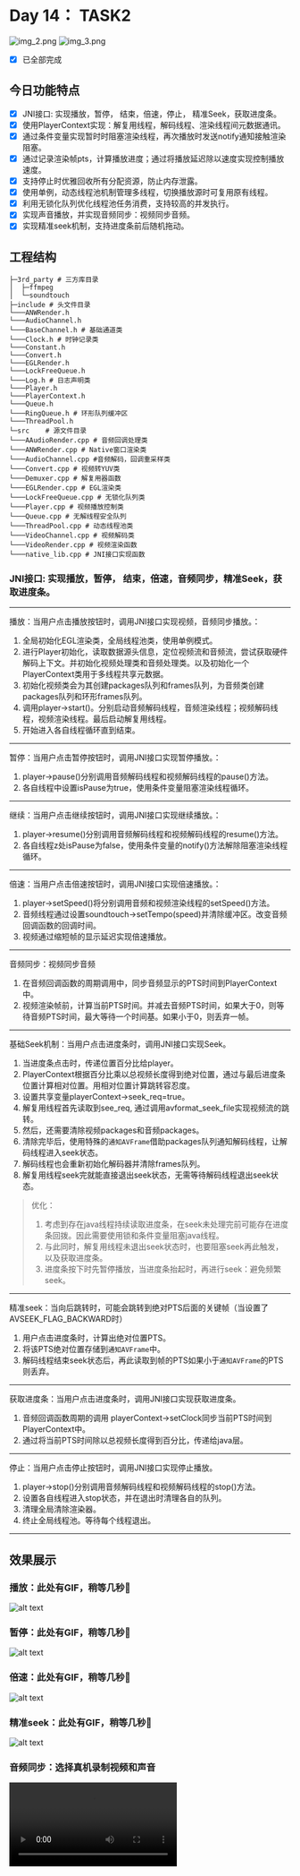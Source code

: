 # Day 14： TASK2
![img_2.png](./.assets/img_2.png)
![img_3.png](./.assets/img_3.png)

- [x] 已全部完成
## 今日功能特点
- [x]  JNI接口: 实现播放，暂停， 结束，倍速，停止， 精准Seek，获取进度条。
- [x]  使用PlayerContext实现：解复用线程，解码线程、渲染线程间元数据通讯。
- [x]  通过条件变量实现暂时时阻塞渲染线程，再次播放时发送notify通知接触渲染阻塞。
- [x]  通过记录渲染帧pts，计算播放进度；通过将播放延迟除以速度实现控制播放速度。
- [x]  支持停止时优雅回收所有分配资源，防止内存泄露。
- [x]  使用单例，动态线程池机制管理多线程，切换播放源时可复用原有线程。
- [x]  利用无锁化队列优化线程池任务消费，支持较高的并发执行。
- [x]  实现声音播放，并实现音频同步：视频同步音频。
- [x]  实现精准seek机制，支持进度条前后随机拖动。

## 工程结构
```shell
├─3rd_party # 三方库目录
│  ├─ffmpeg
│  └─soundtouch
├─include # 头文件目录
└───ANWRender.h
└───AudioChannel.h
└───BaseChannel.h # 基础通道类
└───Clock.h # 时钟记录类
└───Constant.h
└───Convert.h
└───EGLRender.h
└───LockFreeQueue.h
└───Log.h # 日志声明类
└───Player.h
└───PlayerContext.h
└───Queue.h
└───RingQueue.h # 环形队列缓冲区
└───ThreadPool.h
└─src    # 源文件目录
└───AAudioRender.cpp # 音频回调处理类
└───ANWRender.cpp # Native窗口渲染类
└───AudioChannel.cpp #音频解码，回调重采样类
└───Convert.cpp # 视频转YUV类
└───Demuxer.cpp # 解复用器函数
└───EGLRender.cpp # EGL渲染类
└───LockFreeQueue.cpp # 无锁化队列类
└───Player.cpp # 视频播放控制类
└───Queue.cpp # 无解线程安全队列
└───ThreadPool.cpp # 动态线程池类
└───VideoChannel.cpp # 视频解码类
└───VideoRender.cpp # 视频渲染函数
└───native_lib.cpp # JNI接口实现函数
```

### JNI接口: 实现播放，暂停， 结束，倍速，音频同步，精准Seek，获取进度条。
---------------
播放：当用户点击播放按钮时，调用JNI接口实现视频，音频同步播放。：
  1. 全局初始化EGL渲染类，全局线程池类，使用单例模式。
  2. 进行Player初始化，读取数据源头信息，定位视频流和音频流，尝试获取硬件解码上下文。并初始化视频处理类和音频处理类。以及初始化一个PlayerContext类用于多线程共享元数据。
  3. 初始化视频类会为其创建packages队列和frames队列，为音频类创建packages队列和环形frames队列。
  4. 调用player->start()。分别启动音频解码线程，音频渲染线程；视频解码线程，视频渲染线程。最后启动解复用线程。
  5. 开始进入各自线程循环直到结束。
---------------
暂停：当用户点击暂停按钮时，调用JNI接口实现暂停播放。：
 1. player->pause()分别调用音频解码线程和视频解码线程的pause()方法。
 2. 各自线程中设置isPause为true，使用条件变量阻塞渲染线程循环。
---------------
继续：当用户点击继续按钮时，调用JNI接口实现继续播放。：
1. player->resume()分别调用音频解码线程和视频解码线程的resume()方法。
2. 各自线程z处isPause为false，使用条件变量的notify()方法解除阻塞渲染线程循环。
---------------
倍速：当用户点击倍速按钮时，调用JNI接口实现倍速播放。：
1. player->setSpeed()将分别调用音频和视频渲染线程的setSpeed()方法。
2. 音频线程通过设置soundtouch->setTempo(speed)并清除缓冲区。改变音频回调函数的回调时间。
3. 视频通过缩短帧的显示延迟实现倍速播放。
---------------
音频同步：视频同步音频
1. 在音频回调函数的周期调用中，同步音频显示的PTS时间到PlayerContext中。
2. 视频渲染帧前，计算当前PTS时间。并减去音频PTS时间，如果大于0，则等待音频PTS时间，最大等待一个时间基。如果小于0，则丢弃一帧。
---------------
基础Seek机制：当用户点击进度条时，调用JNI接口实现Seek。
1. 当进度条点击时，传递位置百分比给player。
2. PlayerContext根据百分比乘以总视频长度得到绝对位置，通过与最后进度条位置计算相对位置。用相对位置计算跳转容忍度。
3. 设置共享变量playerContext->seek_req=true。
4. 解复用线程首先读取到see_req, 通过调用avformat_seek_file实现视频流的跳转。
5. 然后，还需要清除视频packages和音频packages。
6. 清除完毕后，使用特殊的`通知AVFrame`借助packages队列通知解码线程，让解码线程进入seek状态。
7. 解码线程也会重新初始化解码器并清除frames队列。
8. 解复用线程seek完就能直接退出seek状态，无需等待解码线程退出seek状态。

> 优化：
> 1. 考虑到存在java线程持续读取进度条，在seek未处理完前可能存在进度条回拨。因此需要使用锁和条件变量阻塞java线程。
> 2. 与此同时，解复用线程未退出seek状态时，也要阻塞seek再此触发，以及获取进度条。
> 3. 进度条按下时先暂停播放，当进度条抬起时，再进行seek：避免频繁seek。
---------------
精准seek：当向后跳转时，可能会跳转到绝对PTS后面的关键帧（当设置了AVSEEK_FLAG_BACKWARD时）
1. 用户点击进度条时，计算出绝对位置PTS。
2. 将该PTS绝对位置存储到`通知AVFrame`中。
3. 解码线程结束seek状态后，再此读取到帧的PTS如果小于`通知AVFrame`的PTS则丢弃。
----------
获取进度条：当用户点击进度条时，调用JNI接口实现获取进度条。

1. 音频回调函数周期的调用 playerContext->setClock同步当前PTS时间到PlayerContext中。
2. 通过将当前PTS时间除以总视频长度得到百分比，传递给java层。
---------
停止：当用户点击停止按钮时，调用JNI接口实现停止播放。
1. player->stop()分别调用音频解码线程和视频解码线程的stop()方法。
2. 设置各自线程进入stop状态，并在退出时清理各自的队列。
3. 清理全局清除渲染器。
4. 终止全局线程池。等待每个线程退出。
-------------------
## 效果展示

### 播放：此处有GIF，稍等几秒🙂
![alt text](./.assets/播放.gif)
### 暂停：此处有GIF，稍等几秒🙂
![alt text](./.assets/暂停.gif)
### 倍速：此处有GIF，稍等几秒🙂
![alt text](./.assets/倍速.gif)
### 精准seek：此处有GIF，稍等几秒🙂
![alt text](./.assets/Seek.gif)
### 音频同步：选择真机录制视频和声音
<video controls src="./.assets/音频同步.mp4" title="Title"></video>